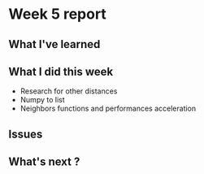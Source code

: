 # Week 5 report


## What I've learned


## What I did this week

- Research for other distances
- Numpy to list
- Neighbors functions and performances acceleration

## Issues

## What's next ?    